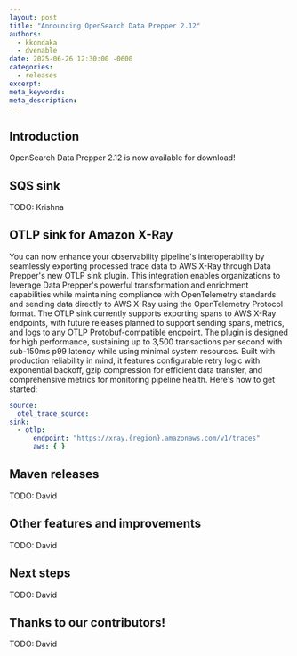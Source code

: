 ```yaml
---
layout: post
title: "Announcing OpenSearch Data Prepper 2.12"
authors:
  - kkondaka
  - dvenable
date: 2025-06-26 12:30:00 -0600
categories:
  - releases
excerpt:
meta_keywords:
meta_description:
---
```


## Introduction

OpenSearch Data Prepper 2.12 is now available for download!


## SQS sink

TODO: Krishna

## OTLP sink for Amazon X-Ray

You can now enhance your observability pipeline's interoperability by seamlessly exporting processed trace data to AWS X-Ray through Data Prepper's new OTLP sink plugin. This integration enables organizations to leverage Data Prepper's powerful transformation and enrichment capabilities while maintaining compliance with OpenTelemetry standards and sending data directly to AWS X-Ray using the OpenTelemetry Protocol format. The OTLP sink currently supports exporting spans to AWS X-Ray endpoints, with future releases planned to support sending spans, metrics, and logs to any OTLP Protobuf-compatible endpoint. The plugin is designed for high performance, sustaining up to 3,500 transactions per second with sub-150ms p99 latency while using minimal system resources. Built with production reliability in mind, it features configurable retry logic with exponential backoff, gzip compression for efficient data transfer, and comprehensive metrics for monitoring pipeline health. Here's how to get started:

```yaml
source:
  otel_trace_source:
sink:
  - otlp:
      endpoint: "https://xray.{region}.amazonaws.com/v1/traces"
      aws: { }
```

## Maven releases

TODO: David

## Other features and improvements

TODO: David

## Next steps

TODO: David

## Thanks to our contributors!

TODO: David
